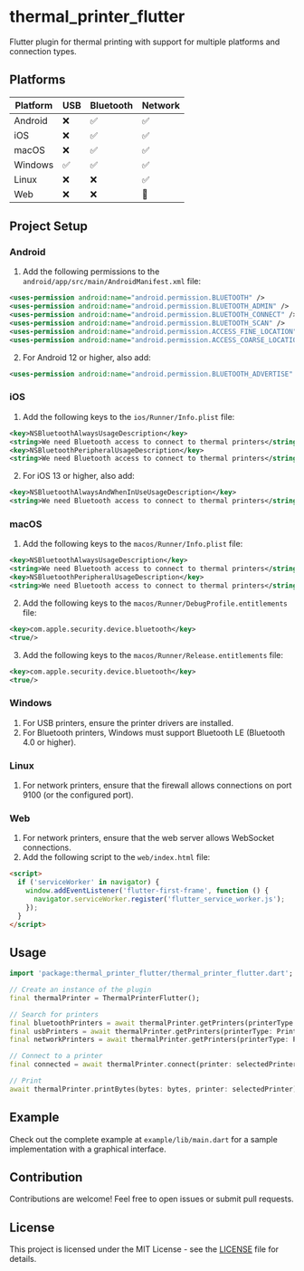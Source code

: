 # thermal_printer_flutter

Flutter plugin for thermal printing with support for multiple platforms and connection types.

## Platforms

| Platform   | USB | Bluetooth | Network |
|------------|-----|-----------|---------|
| Android    | ❌  | ✅        | ✅      |
| iOS        | ❌  | ✅        | ✅      |
| macOS      | ❌  | ✅        | ✅      |
| Windows    | ✅  | ✅        | ✅      |
| Linux      | ❌  | ❌        | ✅      |
| Web        | ❌  | ❌        | 🚧      |

## Project Setup

### Android

1. Add the following permissions to the `android/app/src/main/AndroidManifest.xml` file:

```xml
<uses-permission android:name="android.permission.BLUETOOTH" />
<uses-permission android:name="android.permission.BLUETOOTH_ADMIN" />
<uses-permission android:name="android.permission.BLUETOOTH_CONNECT" />
<uses-permission android:name="android.permission.BLUETOOTH_SCAN" />
<uses-permission android:name="android.permission.ACCESS_FINE_LOCATION" />
<uses-permission android:name="android.permission.ACCESS_COARSE_LOCATION" />
```

2. For Android 12 or higher, also add:

```xml
<uses-permission android:name="android.permission.BLUETOOTH_ADVERTISE" />
```

### iOS

1. Add the following keys to the `ios/Runner/Info.plist` file:

```xml
<key>NSBluetoothAlwaysUsageDescription</key>
<string>We need Bluetooth access to connect to thermal printers</string>
<key>NSBluetoothPeripheralUsageDescription</key>
<string>We need Bluetooth access to connect to thermal printers</string>
```

2. For iOS 13 or higher, also add:

```xml
<key>NSBluetoothAlwaysAndWhenInUseUsageDescription</key>
<string>We need Bluetooth access to connect to thermal printers</string>
```

### macOS

1. Add the following keys to the `macos/Runner/Info.plist` file:

```xml
<key>NSBluetoothAlwaysUsageDescription</key>
<string>We need Bluetooth access to connect to thermal printers</string>
<key>NSBluetoothPeripheralUsageDescription</key>
<string>We need Bluetooth access to connect to thermal printers</string>
```

2. Add the following keys to the `macos/Runner/DebugProfile.entitlements` file:

```xml
<key>com.apple.security.device.bluetooth</key>
<true/>
```

3. Add the following keys to the `macos/Runner/Release.entitlements` file:

```xml
<key>com.apple.security.device.bluetooth</key>
<true/>
```

### Windows

1. For USB printers, ensure the printer drivers are installed.
2. For Bluetooth printers, Windows must support Bluetooth LE (Bluetooth 4.0 or higher).

### Linux

1. For network printers, ensure that the firewall allows connections on port 9100 (or the configured port).

### Web

1. For network printers, ensure that the web server allows WebSocket connections.
2. Add the following script to the `web/index.html` file:

```html
<script>
  if ('serviceWorker' in navigator) {
    window.addEventListener('flutter-first-frame', function () {
      navigator.serviceWorker.register('flutter_service_worker.js');
    });
  }
</script>
```

## Usage

```dart
import 'package:thermal_printer_flutter/thermal_printer_flutter.dart';

// Create an instance of the plugin
final thermalPrinter = ThermalPrinterFlutter();

// Search for printers
final bluetoothPrinters = await thermalPrinter.getPrinters(printerType: PrinterType.bluethoot);
final usbPrinters = await thermalPrinter.getPrinters(printerType: PrinterType.usb);
final networkPrinters = await thermalPrinter.getPrinters(printerType: PrinterType.network);

// Connect to a printer
final connected = await thermalPrinter.connect(printer: selectedPrinter);

// Print
await thermalPrinter.printBytes(bytes: bytes, printer: selectedPrinter);
```

## Example

Check out the complete example at `example/lib/main.dart` for a sample implementation with a graphical interface.

## Contribution

Contributions are welcome! Feel free to open issues or submit pull requests.

## License

This project is licensed under the MIT License - see the [LICENSE](LICENSE) file for details.

